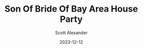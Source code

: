 ---
layout: podcast
title: "Son Of Bride Of Bay Area House Party"
author: Scott Alexander
description: https://www.astralcodexten.com/p/son-of-bride-of-bay-area-house-party
date: 2023-12-12
length: 3961176
duration: 990
guid: son-of-bride-of-bay-area-house-party
---